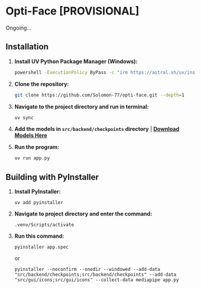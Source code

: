 # Opti-Face [PROVISIONAL]

Ongoing...

## Installation

1. **Install UV Python Package Manager (Windows):**
    ```bash
    powershell -ExecutionPolicy ByPass -c "irm https://astral.sh/uv/install.ps1 | iex"
    ```
2. **Clone the repository:**
    ```bash
    git clone https://github.com/Solomon-77/opti-face.git --depth=1
    ```
3. **Navigate to the project directory and run in terminal:**
    ```bash
    uv sync
    ```
4. **Add the models in `src/backend/checkpoints` directory** | [**Download Models Here**](https://drive.google.com/drive/folders/1kYFrHNeyw3TNP0XMigu7uaTgLHG1BuhQ?usp=sharing)

5. **Run the program:**
    ```bash
    uv run app.py
    ```

## Building with PyInstaller

1. **Install PyInstaller:**
    ```
    uv add pyinstaller
    ```

2. **Navigate to project directory and enter the command:**
    ```
    .venv/Scripts/activate
    ```

3. **Run this command:**
    ```
    pyinstaller app.spec
    ```
    or
    ```
    pyinstaller --noconfirm --onedir --windowed --add-data "src/backend/checkpoints;src/backend/checkpoints" --add-data "src/gui/icons;src/gui/icons" --collect-data mediapipe app.py
    ```
